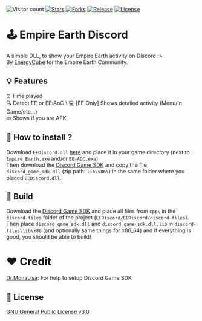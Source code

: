 ![Visitor count](https://shields-io-visitor-counter.herokuapp.com/badge?page=EE-modders.Empire-Earth-Discord)
[![Stars](https://img.shields.io/github/stars/EE-modders/Empire-Earth-Discord)](https://github.com/EE-modders/Empire-Earth-Discord/stargazers)
[![Forks](https://img.shields.io/github/forks/EE-modders/Empire-Earth-Discord)](https://github.com/EE-modders/Empire-Earth-Discord/network)
[![Release](https://img.shields.io/github/v/release/EE-modders/Empire-Earth-Discord?label=last%20release%20)](https://github.com/EE-modders/Empire-Earth-Discord/releases/latest)
[![License](https://img.shields.io/github/license/EE-modders/Empire-Earth-Discord?color=brightgreen)](https://github.com/EE-modders/Empire-Earth-Discord/blob/master/LICENSE)
# 🕹️ Empire Earth Discord
A simple DLL, to show your Empire Earth activity on Discord :> \
By [EnergyCube](https://github.com/EnergyCube) for the Empire Earth Community.

## 💡 Features
⏰ Time played \
🔍 Detect EE or EE:AoC \ 
💻 [EE Only] Shows detailed activity (Menu/In Game/etc...) \
💤 Shows if you are AFK

## 🧾 How to install ?
Download `EEDiscord.dll` [here](https://github.com/EE-modders/Empire-Earth-Discord/releases/latest) and place it in your game directory (next to `Empire Earth.exe` and/or `EE-AOC.exe`) \
Then download the [Discord Game SDK](https://discord.com/developers/docs/game-sdk/sdk-starter-guide) and copy the file `discord_game_sdk.dll` (zip path: `lib\x86\`) in the same folder where you placed `EEDiscord.dll`.

## 🔨 Build
Download the [Discord Game SDK](https://discord.com/developers/docs/game-sdk/sdk-starter-guide) and place all files from `cpp\` in the `discord-files` folder of the project (`EEDiscord/EEDiscord/discord-files`). \
Then place `discord_game_sdk.dll` and `discord_game_sdk.dll.lib` in `discord-files\lib\x86` (and optionally same things for x86_64) and if everything is good, you should be able to build!

# ❤️ Credit
[Dr.MonaLisa](https://github.com/HerMajestyDrMona): For help to setup Discord Game SDK

## 📖 License
[GNU General Public License v3.0](https://github.com/EE-modders/Empire-Earth-Discord/blob/master/LICENSE)
